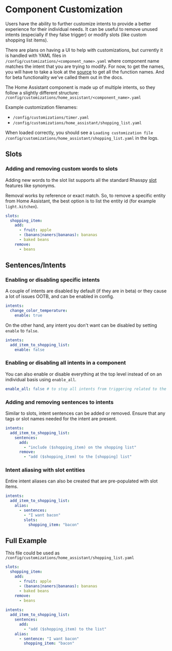 # Component Customization
Users have the ability to further customize intents to provide a better experience for their individual needs. It can be useful to remove unused intents (especially if they false trigger) or modify slots (like custom shopping list items).

There are plans on having a UI to help with customizations, but currently it is handled with YAML files in `/config/customizations/<component_name>.yaml` where component name matches the intent that you are trying to modify. For now, to get the names,  you will have to take a look at the [source](https://github.com/JarvyJ/HomeIntent/tree/main/home_intent/components) to get all the function names. And for beta functionality we've called them out in the docs.

The Home Assistant component is made up of multiple intents, so they follow a slightly different structure: `/config/customizations/home_assistant/<component_name>.yaml`

Example customization filenames:

 * `/config/customizations/timer.yaml`
 * `/config/customizations/home_assistant/shopping_list.yaml`

When loaded correctly, you should see a `Loading customization file /config/customizations/home_assistant/shopping_list.yaml` in the logs.

## Slots

### Adding and removing custom words to slots
Adding new words to the slot list supports all the standard Rhasspy [slot](https://rhasspy.readthedocs.io/en/latest/training/#slots-lists) features like synonyms.

Removal works by reference or exact match. So, to remove a specific entity from Home Assistant, the best option is to list the entity id (for example `light.kitchen`).

```yaml
slots:
  shopping_item:
    add:
      - fruit: apple
      - (banans|naners|bananas): bananas
      - baked beans
    remove:
      - beans
```

## Sentences/Intents

### Enabling or disabling specific intents
A couple of intents are disabled by default (if they are in beta) or they cause a lot of issues OOTB, and can be enabled in config.
```yaml
intents:
  change_color_temperature:
    enable: true
```

On the other hand, any intent you don't want can be disabled by setting `enable` to `false`.

```yaml
intents:
  add_item_to_shopping_list:
    enable: false
```

### Enabling or disabling all intents in a component
You can also enable or disable everything at the top level instead of on an individual basis using `enable_all`.

```yaml
enable_all: false # to stop all intents from triggering related to the component
```

### Adding and removing sentences to intents
Similar to slots, intent sentences can be added or removed. Ensure that any tags or slot names needed for the intent are present.
```yaml
intents:
  add_item_to_shopping_list:
    sentences:
      add:
        - "include ($shopping_item) on the shopping list"
      remove:
        - "add ($shopping_item) to the [shopping] list"
```

### Intent aliasing with slot entities
Entire intent aliases can also be created that are pre-populated with slot items.
```yaml
intents:
  add_item_to_shopping_list:
    alias:
      - sentences: 
        - "I want bacon"
        slots:
          shopping_item: "bacon"
```

<!-- ## Full Automation
Create a sentence that kicks off multiple intents. This way you can kickoff multiple intents with a single phrase. -->

## Full Example
This file could be used as `/config/customizations/home_assistant/shopping_list.yaml`

```yaml
slots:
  shopping_item:
    add:
      - fruit: apple
      - (banans|naners|bananas): bananas
      - baked beans
    remove:
      - beans
      
intents:
  add_item_to_shopping_list:
    sentences:
      add:
        - "add ($shopping_item) to the list"
    alias:
      - sentence: "I want bacon"
        shopping_item: "bacon"
```

